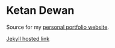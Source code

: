 # Ketan Dewan

Source for my [personal portfolio website](http://www.ketandewan.com).

[Jekyll hosted link](https://ktndwn.github.io/websitePersonal/)
